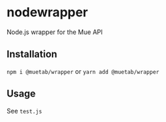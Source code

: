 # nodewrapper
Node.js wrapper for the Mue API

## Installation
``npm i @muetab/wrapper`` or ``yarn add @muetab/wrapper``

## Usage
See ``test.js``